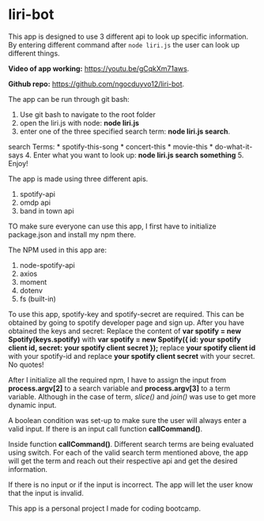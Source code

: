 # liri-bot

This app is designed to use 3 different api to look up specific information. By entering different command after `node liri.js` the user can look up different things.

**Video of app working:** https://youtu.be/gCqkXm71aws.

**Github repo:** https://github.com/ngocduyvo12/liri-bot.

The app can be run through git bash:
1. Use git bash to navigate to the root folder
2. open the liri.js with node: **node liri.js**
3. enter one of the three specified search term: **node liri.js search**.

search Terms: 
    * spotify-this-song
    * concert-this
    * movie-this
    * do-what-it-says
4. Enter what you want to look up: **node liri.js search something**
5. Enjoy!

The app is made using three different apis. 
1. spotify-api
2. omdp api
3. band in town api

TO make sure everyone can use this app, I first have to initialize package.json and install my npm there. 

The NPM used in this app are:
1. node-spotify-api
2. axios
3. moment
4. dotenv
5. fs (built-in)

To use this app, spotify-key and spotify-secret are required. This can be obtained by going to spotify developer page and sign up. After you have obtained the keys and secret:
Replace the content of **var spotify = new Spotify(keys.spotify)** with
 **var spotify = new Spotify({
  id: your spotify client id,
  secret: your spotify client secret
});** replace **your spotify client id** with your spotify-id and replace **your spotify client secret** with your secret. No quotes!

After I initialize all the required npm, I have to assign the input from **process.argv[2]** to a search variable and **process.argv[3]** to a term variable. Although in the case of term, *slice()* and *join()* was use to get more dynamic input. 

A boolean condition was set-up to make sure the user will always enter a valid input. If there is an input call function **callCommand()**.

Inside function **callCommand()**. Different search terms are being evaluated using switch. For each of the valid search term mentioned above, the app will get the term and reach out their respective api and get the desired information.

If there is no input or if the input is incorrect. The app will let the user know that the input is invalid.

This app is a personal project I made for coding bootcamp.